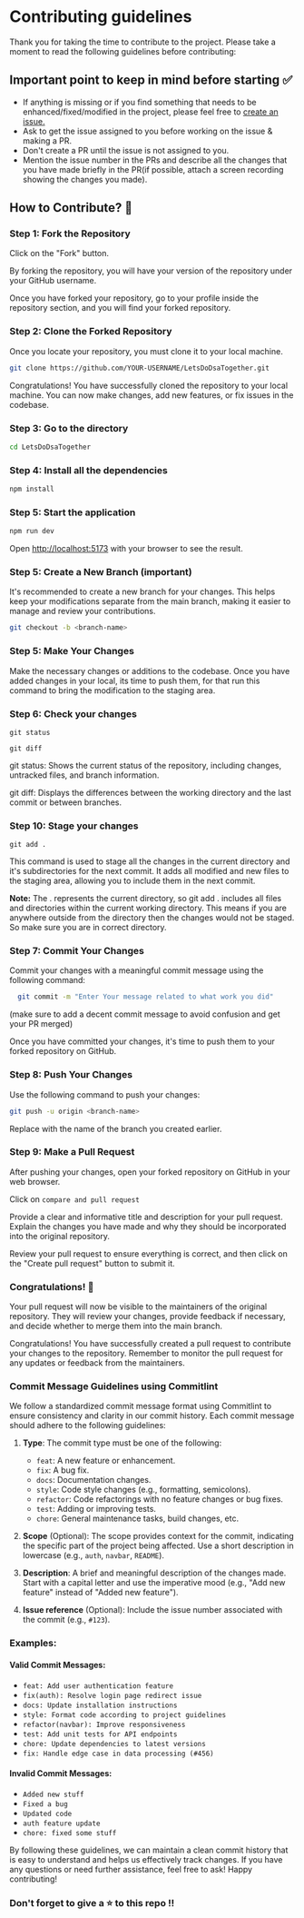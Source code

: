 # Contributing guidelines

Thank you for taking the time to contribute to the project. Please take a moment to read the following guidelines before contributing:

## Important point to keep in mind before starting ✅

- If anything is missing or if you find something that needs to be enhanced/fixed/modified in the project, please feel free to [create an issue.](https://github.com/singodiyashubham87/bodhika/issues/new/choose)
- Ask to get the issue assigned to you before working on the issue & making a PR.
- Don't create a PR until the issue is not assigned to you.
- Mention the issue number in the PRs and describe all the changes that you have made briefly in the PR(if possible, attach a screen recording showing the changes you made).

## How to Contribute? 🤔

### Step 1: Fork the Repository

Click on the "Fork" button.

By forking the repository, you will have your version of the repository under your GitHub username.

Once you have forked your repository, go to your profile inside the repository section, and you will find your forked repository.

### Step 2: Clone the Forked Repository

Once you locate your repository, you must clone it to your local machine.

```sh
git clone https://github.com/YOUR-USERNAME/LetsDoDsaTogether.git
```

Congratulations! You have successfully cloned the repository to your local machine. You can now make changes, add new features, or fix issues in the codebase.

### Step 3: Go to the directory
```sh
cd LetsDoDsaTogether 
```

### Step 4: Install all the dependencies
```sh
npm install
```

### Step 5: Start the application

```sh
npm run dev
```

Open [http://localhost:5173](http://localhost:5173) with your browser to see the result.

### Step 5: Create a New Branch (important)

It's recommended to create a new branch for your changes. This helps keep your modifications separate from the main branch, making it easier to manage and review your contributions.

```sh
git checkout -b <branch-name>
```

### Step 5: Make Your Changes

Make the necessary changes or additions to the codebase.
Once you have added changes in your local, its time to push them, for that run this command to bring the modification to the staging area.

### Step 6: Check your changes

```
git status
```

```
git diff
```

git status: Shows the current status of the repository, including changes, untracked files, and branch information.

git diff: Displays the differences between the working directory and the last commit or between branches.

### Step 10: Stage your changes

```
git add .
```

This command is used to stage all the changes in the current directory and it's subdirectories for the next commit. It adds all modified and new files to the staging area, allowing you to include them in the next commit.

**Note:** The . represents the current directory, so git add . includes all files and directories within the current working directory. This means if you are anywhere outside from the directory then the changes would not be staged.
So make sure you are in correct directory.


### Step 7: Commit Your Changes

Commit your changes with a meaningful commit message using the following command: 


```bash
  git commit -m "Enter Your message related to what work you did"
```
(make sure to add a decent commit message to avoid confusion and get your PR merged)

Once you have committed your changes, it's time to push them to your forked repository on GitHub.

### Step 8: Push Your Changes

Use the following command to push your changes:

```bash
git push -u origin <branch-name>
```

Replace <branch-name> with the name of the branch you created earlier.

### Step 9: Make a Pull Request

After pushing your changes, open your forked repository on GitHub in your web browser.

Click on `compare and pull request`

Provide a clear and informative title and description for your pull request. Explain the changes you have made and why they should be incorporated into the original repository.

Review your pull request to ensure everything is correct, and then click on the "Create pull request" button to submit it.

### Congratulations! 🎉

Your pull request will now be visible to the maintainers of the original repository. They will review your changes, provide feedback if necessary, and decide whether to merge them into the main branch.

Congratulations! You have successfully created a pull request to contribute your changes to the repository. Remember to monitor the pull request for any updates or feedback from the maintainers.


### Commit Message Guidelines using Commitlint

We follow a standardized commit message format using Commitlint to ensure consistency and clarity in our commit history. Each commit message should adhere to the following guidelines:

1. **Type**: The commit type must be one of the following:

   - `feat`: A new feature or enhancement.
   - `fix`: A bug fix.
   - `docs`: Documentation changes.
   - `style`: Code style changes (e.g., formatting, semicolons).
   - `refactor`: Code refactorings with no feature changes or bug fixes.
   - `test`: Adding or improving tests.
   - `chore`: General maintenance tasks, build changes, etc.

2. **Scope** (Optional): The scope provides context for the commit, indicating the specific part of the project being affected. Use a short description in lowercase (e.g., `auth`, `navbar`, `README`).

3. **Description**: A brief and meaningful description of the changes made. Start with a capital letter and use the imperative mood (e.g., "Add new feature" instead of "Added new feature").

4. **Issue reference** (Optional): Include the issue number associated with the commit (e.g., `#123`).

### Examples:

#### Valid Commit Messages:

- `feat: Add user authentication feature`
- `fix(auth): Resolve login page redirect issue`
- `docs: Update installation instructions`
- `style: Format code according to project guidelines`
- `refactor(navbar): Improve responsiveness`
- `test: Add unit tests for API endpoints`
- `chore: Update dependencies to latest versions`
- `fix: Handle edge case in data processing (#456)`

#### Invalid Commit Messages:

- `Added new stuff`
- `Fixed a bug`
- `Updated code`
- `auth feature update`
- `chore: fixed some stuff`


By following these guidelines, we can maintain a clean commit history that is easy to understand and helps us effectively track changes. If you have any questions or need further assistance, feel free to ask! Happy contributing!

<h3> Don't forget to give a ⭐ to this repo !!<h3>
